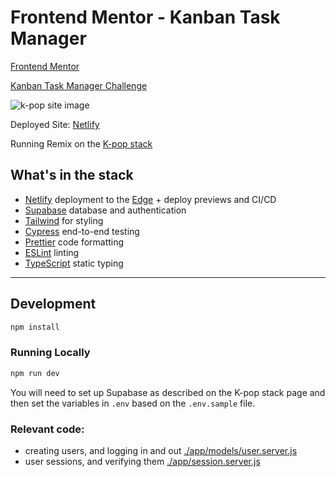 # Frontend Mentor - Kanban Task Manager

[Frontend Mentor](https://www.frontendmentor.io/)

[Kanban Task Manager Challenge](https://www.frontendmentor.io/challenges/kanban-task-management-web-app-wgQLt-HlbB)

![k-pop site image](https://res.cloudinary.com/dzkoxrsdj/image/upload/v1648844684/CleanShot_2022-04-01_at_16.23.40_2x_oo3ppe.jpg)

Deployed Site: [Netlify](https://glowing-malasada-cc04cd.netlify.app)

Running Remix on the [K-pop stack](https://github.com/netlify-templates/kpop-stack)

## What's in the stack

- [Netlify](https://netlify.com/) deployment to the [Edge](https://www.netlify.com/products/edge) + deploy previews and CI/CD
- [Supabase](https://supabase.com/) database and authentication
- [Tailwind](https://tailwindcss.com/) for styling
- [Cypress](https://cypress.io) end-to-end testing
- [Prettier](https://prettier.io) code formatting
- [ESLint](https://eslint.org) linting
- [TypeScript](https://typescriptlang.org) static typing

---

## Development

```sh
npm install
```

### Running Locally

```sh
npm run dev
```

You will need to set up Supabase as described on the K-pop stack page and then set the variables in `.env` based on the `.env.sample` file.

### Relevant code:

- creating users, and logging in and out [./app/models/user.server.js](./app/models/user.server.js)
- user sessions, and verifying them [./app/session.server.js](./app/session.server.js)
